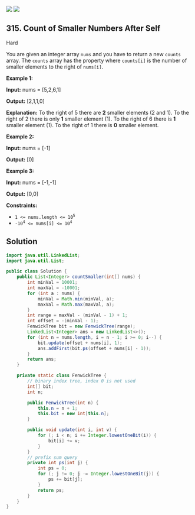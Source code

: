 [![](https://img.shields.io/github/stars/javadev/LeetCode-in-Java?label=Stars&style=flat-square)](https://github.com/javadev/LeetCode-in-Java)
[![](https://img.shields.io/github/forks/javadev/LeetCode-in-Java?label=Fork%20me%20on%20GitHub%20&style=flat-square)](https://github.com/javadev/LeetCode-in-Java/fork)

## 315\. Count of Smaller Numbers After Self

Hard

You are given an integer array `nums` and you have to return a new `counts` array. The `counts` array has the property where `counts[i]` is the number of smaller elements to the right of `nums[i]`.

**Example 1:**

**Input:** nums = [5,2,6,1]

**Output:** [2,1,1,0]

**Explanation:** To the right of 5 there are **2** smaller elements (2 and 1). To the right of 2 there is only **1** smaller element (1). To the right of 6 there is **1** smaller element (1). To the right of 1 there is **0** smaller element. 

**Example 2:**

**Input:** nums = [-1]

**Output:** [0] 

**Example 3:**

**Input:** nums = [-1,-1]

**Output:** [0,0] 

**Constraints:**

*   <code>1 <= nums.length <= 10<sup>5</sup></code>
*   <code>-10<sup>4</sup> <= nums[i] <= 10<sup>4</sup></code>

## Solution

```java
import java.util.LinkedList;
import java.util.List;

public class Solution {
    public List<Integer> countSmaller(int[] nums) {
        int minVal = 10001;
        int maxVal = -10001;
        for (int a : nums) {
            minVal = Math.min(minVal, a);
            maxVal = Math.max(maxVal, a);
        }
        int range = maxVal - (minVal - 1) + 1;
        int offset = -(minVal - 1);
        FenwickTree bit = new FenwickTree(range);
        LinkedList<Integer> ans = new LinkedList<>();
        for (int n = nums.length, i = n - 1; i >= 0; i--) {
            bit.update(offset + nums[i], 1);
            ans.addFirst(bit.ps(offset + nums[i] - 1));
        }
        return ans;
    }

    private static class FenwickTree {
        // binary index tree, index 0 is not used
        int[] bit;
        int n;

        public FenwickTree(int n) {
            this.n = n + 1;
            this.bit = new int[this.n];
        }

        public void update(int i, int v) {
            for (; i < n; i += Integer.lowestOneBit(i)) {
                bit[i] += v;
            }
        }
        // prefix sum query
        private int ps(int j) {
            int ps = 0;
            for (; j != 0; j -= Integer.lowestOneBit(j)) {
                ps += bit[j];
            }
            return ps;
        }
    }
}
```